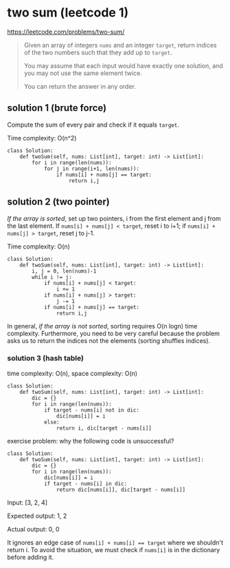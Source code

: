 # two sum (leetcode 1)

https://leetcode.com/problems/two-sum/

> Given an array of integers `nums` and an integer `target`, return indices of the two numbers such that they add up to `target`.
>
> You may assume that each input would have exactly one solution, and you may not use the same element twice.
>
>You can return the answer in any order.

## solution 1 (brute force)

Compute the sum of every pair and check if it equals `target`. 

Time complexity: O(n^2)

```
class Solution:
    def twoSum(self, nums: List[int], target: int) -> List[int]:
        for i in range(len(nums)):
            for j in range(i+1, len(nums)):
                if nums[i] + nums[j] == target:
                    return i,j
```

## solution 2 (two pointer)

*If the array is sorted*, set up two pointers, i from the first element and j from the last element. If `nums[i] + nums[j] < target`, reset i to i+1; 
if `nums[i] + nums[j] > target`, reset j to j-1.

Time complexity: O(n)

```
class Solution:
    def twoSum(self, nums: List[int], target: int) -> List[int]:
        i, j = 0, len(nums)-1
        while i != j:
            if nums[i] + nums[j] < target:
                i += 1
            if nums[i] + nums[j] > target:
                j -= 1
            if nums[i] + nums[j] == target:
                return i,j
```

In general, *if the array is not sorted*, sorting requires O(n logn) time complexity. Furthermore, you need to be very careful 
because the problem asks us to return the indices not the elements (sorting shuffles indices).  

### solution 3 (hash table)

time complexity: O(n), space complexity: O(n)

```
class Solution:
    def twoSum(self, nums: List[int], target: int) -> List[int]:
        dic = {}
        for i in range(len(nums)):
            if target - nums[i] not in dic:
                dic[nums[i]] = i
            else: 
                return i, dic[target - nums[i]]
```

exercise problem: why the following code is unsuccessful?

```
class Solution:
    def twoSum(self, nums: List[int], target: int) -> List[int]:
        dic = {}
        for i in range(len(nums)):
            dic[nums[i]] = i
            if target - nums[i] in dic:
                return dic[nums[i]], dic[target - nums[i]]
```

Input: [3, 2, 4]

Expected output: 1, 2

Actual output: 0, 0

It ignores an edge case of `nums[i] + nums[i] == target` where we shouldn't return i. 
To avoid the situation, we must check if `nums[i]` is in the dictionary before adding it.
